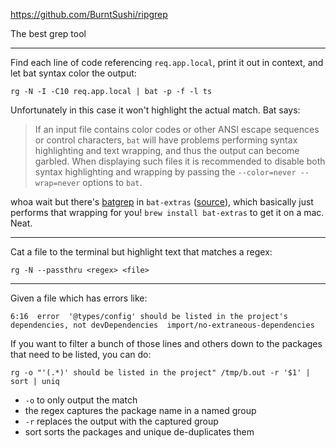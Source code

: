 https://github.com/BurntSushi/ripgrep

The best grep tool

-----

Find each line of code referencing `req.app.local`, print it out in context, and let bat syntax color the output:

`rg -N -I -C10 req.app.local | bat -p -f -l ts`

Unfortunately in this case it won't highlight the actual match. Bat says:

> If an input file contains color codes or other ANSI escape sequences or control characters, `bat` will have problems performing syntax highlighting and text wrapping, and thus the output can become garbled. When displaying such files it is recommended to disable both syntax highlighting and wrapping by passing the `--color=never --wrap=never` options to `bat`.

whoa wait but there's [batgrep](https://github.com/eth-p/bat-extras/blob/master/doc/batgrep.md) in `bat-extras` ([source](https://github.com/eth-p/bat-extras)), which basically just performs that wrapping for you! `brew install bat-extras` to get it on a mac. Neat.

-----

Cat a file to the terminal but highlight text that matches a regex:

`rg -N --passthru <regex> <file>`

----

Given a file which has errors like:

`6:16  error  '@types/config' should be listed in the project's dependencies, not devDependencies  import/no-extraneous-dependencies`

If you want to filter a bunch of those lines and others down to the packages that need to be listed, you can do:

`rg -o "'(.*)' should be listed in the project" /tmp/b.out -r '$1' | sort | uniq`

- `-o` to only output the match
- the regex captures the package name in a named group
- `-r` replaces the output with the captured group
- sort sorts the packages and unique de-duplicates them